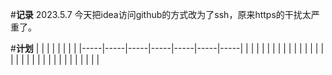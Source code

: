 #**记录**
2023.5.7 今天把idea访问github的方式改为了ssh，原来https的干扰太严重了。


#**计划**
|     |     |     |     |     |     |     |
|-----|-----|-----|-----|-----|-----|-----|
|     |     |     |     |     |     |     |
|     |     |     |     |     |     |     |
|     |     |     |     |     |     |     |
|     |     |     |     |     |     |     |
